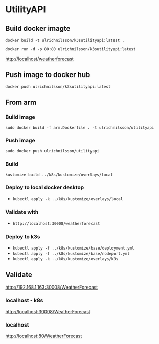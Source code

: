 # UtilityAPI

## Build docker imagte

`docker build -t ulrichnilsson/k3sutilityapi:latest .`

`docker run -d -p 80:80 ulrichnilsson/k3sutilityapi:latest`

<http://localhost/weatherforecast>

## Push image to docker hub

`docker push ulrichnilsson/k3sutilityapi:latest`

## From arm

### Build image

`sudo docker build -f arm.Dockerfile . -t ulrichnilsson/utilityapi`

### Push image

`sudo docker push ulrichnilsson/utilityapi`

### Build

`kustomize build ../k8s/kustomize/overlays/local`

### Deploy to local docker desktop

* `kubectl apply -k ../k8s/kustomize/overlays/local`

### Validate with

* `http://localhost:30008/weatherforecast`

### Deploy to k3s

* `kubectl apply -f ../k8s/kustomize/base/deployment.yml`
* `kubectl apply -f ../k8s/kustomize/base/nodeport.yml`
* `kubectl apply -k ../k8s/kustomize/overlays/k3s`

## Validate

<http://192.168.1.163:30008/WeatherForecast>

### localhost - k8s

<http://localhost:30008/WeatherForecast>

### localhost

<http://localhost:80/WeatherForecast>
